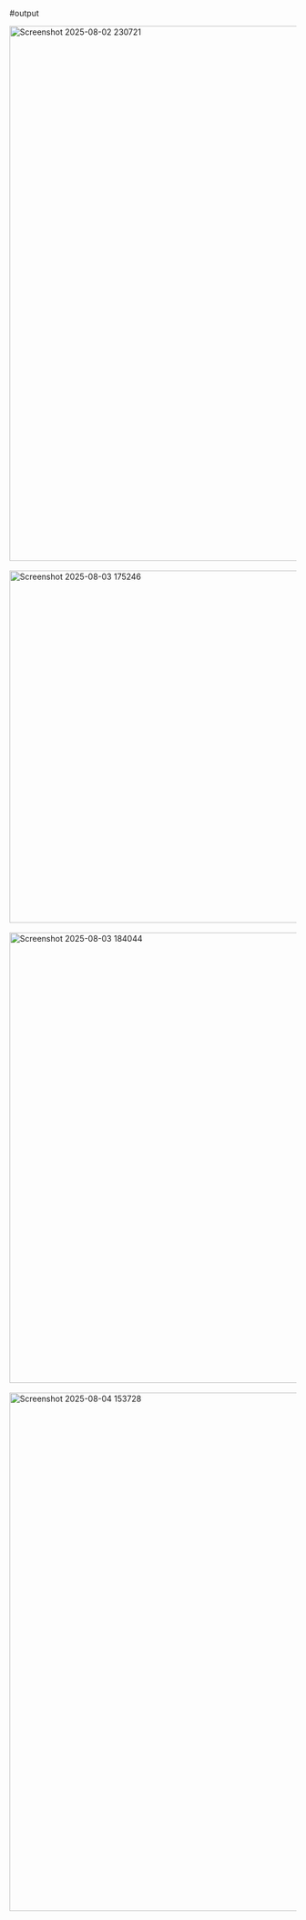 #output

<img width="1001" height="937" alt="Screenshot 2025-08-02 230721" src="https://github.com/user-attachments/assets/d849c48a-6250-4db4-bb46-480534907530" />
<br>
<br>
<img width="1838" height="617" alt="Screenshot 2025-08-03 175246" src="https://github.com/user-attachments/assets/51589767-76c6-4e28-bcf3-0abe82c1a7b3" />
<br>
<br>
<img width="1904" height="789" alt="Screenshot 2025-08-03 184044" src="https://github.com/user-attachments/assets/8b6ac00b-7bb3-465c-b3cd-9b51383dfda6" />
<br>
<br>
<img width="1034" height="908" alt="Screenshot 2025-08-04 153728" src="https://github.com/user-attachments/assets/07a1502b-3a7e-4258-9799-24b471c50429" />
